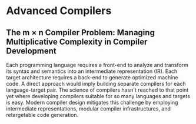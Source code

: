 # Advanced Compilers

## The m × n Compiler Problem: Managing Multiplicative Complexity in Compiler Development
Each programming language requires a front-end to analyze and transform its syntax and semantics into an intermediate representation (IR). Each target architecture requires a back-end to generate optimized machine code. A direct approach would imply building separate compilers for each language-target pair. The science of compilers hasn't reached to that point yet
where developing compilers suitable for so many languages and targets is easy. Modern compiler design mitigates this challenge by employing intermediate representations, modular compiler infrastructures, and retargetable code generation. 
